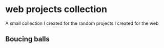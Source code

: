 # web projects collection
A small collection I created for the random projects I created for the web


## Boucing balls

